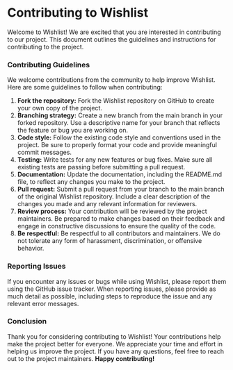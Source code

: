 # Contributing to Wishlist

Welcome to Wishlist! We are excited that you are interested in contributing to our project. This document outlines the guidelines and instructions for contributing to the project.

### Contributing Guidelines
We welcome contributions from the community to help improve Wishlist. Here are some guidelines to follow when contributing:

1. **Fork the repository:** Fork the Wishlist repository on GitHub to create your own copy of the project.
2. **Branching strategy:** Create a new branch from the main branch in your forked repository. Use a descriptive name for your branch that reflects the feature or bug you are working on.
3. **Code style:** Follow the existing code style and conventions used in the project. Be sure to properly format your code and provide meaningful commit messages.
4. **Testing:** Write tests for any new features or bug fixes. Make sure all existing tests are passing before submitting a pull request.
5. **Documentation:** Update the documentation, including the README.md file, to reflect any changes you make to the project.
6. **Pull request:** Submit a pull request from your branch to the main branch of the original Wishlist repository. Include a clear description of the changes you made and any relevant information for reviewers.
7. **Review process:** Your contribution will be reviewed by the project maintainers. Be prepared to make changes based on their feedback and engage in constructive discussions to ensure the quality of the code.
8. **Be respectful:** Be respectful to all contributors and maintainers. We do not tolerate any form of harassment, discrimination, or offensive behavior.

### Reporting Issues
If you encounter any issues or bugs while using Wishlist, please report them using the GitHub issue tracker. When reporting issues, please provide as much detail as possible, including steps to reproduce the issue and any relevant error messages.

### Conclusion
Thank you for considering contributing to Wishlist! Your contributions help make the project better for everyone. We appreciate your time and effort in helping us improve the project. If you have any questions, feel free to reach out to the project maintainers. **Happy contributing!**
